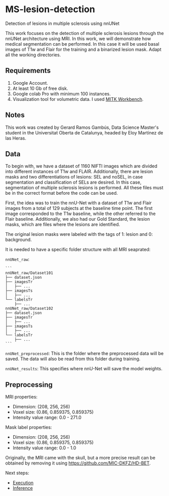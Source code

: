 # MS-lesion-detection
Detection of lesions in multiple sclerosis using nnUNet

This work focuses on the detection of multiple sclerosis lesions through the nnUNet architecture using MRI. In this work, we will demonstrate how medical segmentation can be performed.
In this case it will be used basal images of T1w and Flair for the training and a binarized lesion mask.
Adapt all the working directories.

## Requirements
1. Google Account.
2. At least 10 Gb of free disk.
3. Google colab Pro with minimum 100 instances.
4. Visualization tool for volumetric data. I used [MITK Workbench](https://docs.mitk.org/nightly/MITKWorkbenchManualPage.html).

## Notes
This work was created by Gerard Ramos Gambús, Data Science Master's student in the Universitat Oberta de Catalunya, headed by Eloy Martínez de las Heras.

## Data
To begin with, we have a dataset of 1160 NIFTI images which are divided into different instances of T1w and FLAIR. Additionally, there are lesion masks and two differentiations of lesions: SEL and noSEL, in case segmentation and classification of SELs are desired. In this case, segmentation of multiple sclerosis lesions is performed.
All these files must be in the correct format before the code can be used.

First, the idea was to train the nnU-Net with a dataset of T1w and Flair images from a total of 129 subjects at the baseline time point. The first image corresponded to the T1w baseline, while the other referred to the Flair baseline.
Additionally, we also had our Gold Standard, the lesion masks, which are files where the lesions are identified.

The original lesion masks were labeled with the tags of 1: lesion and 0: background.

It is needed to have a specific folder structure with all MRI seaprated:

`nnUNet_raw`:

    ```
    nnUNet_raw/Dataset101
    ├── dataset.json
    ├── imagesTr
    │   ├── ...
    ├── imagesTs
    │   ├── ...
    └── labelsTr
        ├── ...
    nnUNet_raw/Dataset102
    ├── dataset.json    
    ├── imagesTr    
    │   ├── ...    
    ├── imagesTs    
    │   ├── ...    
    └── labelsTr    
        ├── ...        
    ```
`nnUNet_preprocessed`: This is the folder where the preprocessed data will be saved. The data will also be read from this folder during training.

`nnUNet_results`: This specifies where nnU-Net will save the model weights.


## Preprocessing
MRI properties:
- Dimension: (208, 256, 256)
- Voxel size: (0.86, 0.859375, 0.859375)
- Intensity value range: 0.0 - 271.0

Mask label properties:
- Dimension: (208, 256, 256)
- Voxel size: (0.86, 0.859375, 0.859375)
- Intensity value range: 0.0 - 1.0

Originally, the MRI came with the skull, but a more precise result can be obtained by removing it using https://github.com/MIC-DKFZ/HD-BET.

Next steps:
- [Execution](execution.md)
- [Inference](inference.md)

